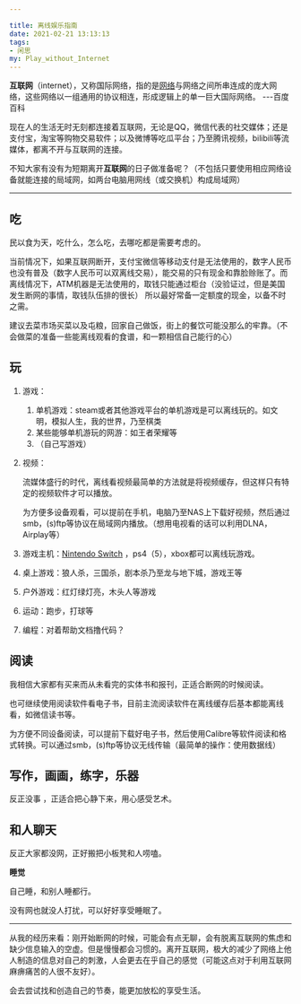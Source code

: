 ```yaml
---

title: 离线娱乐指南
date: 2021-02-21 13:13:13
tags: 
- 闲思
my: Play_without_Internet
---
```


**互联网**（internet），又称国际网络，指的是[网络](https://baike.baidu.com/item/网络/143243)与网络之间所串连成的庞大网络，这些网络以一组通用的协议相连，形成逻辑上的单一巨大国际网络。                        ---百度百科

现在人的生活无时无刻都连接着互联网，无论是QQ，微信代表的社交媒体；还是支付宝，淘宝等购物交易软件；以及微博等吃瓜平台；乃至腾讯视频，bilibili等流媒体，都离不开与互联网的连接。

不知大家有没有为短期离开**互联网**的日子做准备呢？（不包括只要使用相应网络设备就能连接的局域网，如两台电脑用网线（或交换机）构成局域网）

---

## **吃**

民以食为天，吃什么，怎么吃，去哪吃都是需要考虑的。

当前情况下，如果互联网断开，支付宝微信等移动支付是无法使用的，数字人民币也没有普及（数字人民币可以双离线交易），能交易的只有现金和靠脸赊账了。而离线情况下，ATM机器是无法使用的，取钱只能通过柜台（没验证过，但是美国发生断网的事情，取钱队伍排的很长）   所以最好常备一定额度的现金，以备不时之需。

建议去菜市场买菜以及屯粮，回家自己做饭，街上的餐饮可能没那么的牢靠。（不会做菜的准备一些能离线观看的食谱，和一颗相信自己能行的心）

## **玩**

1. 游戏：

   1. 单机游戏：steam或者其他游戏平台的单机游戏是可以离线玩的。如文明，模拟人生，我的世界，乃至棋类
   2. 某些能够单机游玩的网游：如王者荣耀等
   3. （自己写游戏）

2. 视频：

   流媒体盛行的时代，离线看视频最简单的方法就是将视频缓存，但这样只有特定的视频软件才可以播放。

   为方便多设备观看，可以提前在手机，电脑乃至NAS上下载好视频，然后通过smb，(s)ftp等协议在局域网内播放。（想用电视看的话可以利用DLNA，Airplay等）

3. 游戏主机：[Nintendo Switch](https://www.nintendo.com.hk/hardware/switch/feature/) ，ps4（5），xbox都可以离线玩游戏。

4. 桌上游戏：狼人杀，三国杀，剧本杀乃至龙与地下城，游戏王等

5. 户外游戏：红灯绿灯亮，木头人等游戏

6. 运动：跑步，打球等

7. 编程：对着帮助文档撸代码？

## **阅读**

我相信大家都有买来而从未看完的实体书和报刊，正适合断网的时候阅读。

也可继续使用阅读软件看电子书，目前主流阅读软件在离线缓存后基本都能离线看，如微信读书等。

为方便不同设备阅读，可以提前下载好电子书，然后使用Calibre等软件阅读和格式转换。可以通过smb，(s)ftp等协议无线传输（最简单的操作：使用数据线）

## **写作，画画，练字，乐器**

反正没事 ，正适合把心静下来，用心感受艺术。

## **和人聊天**

反正大家都没网，正好搬把小板凳和人唠嗑。

**睡觉**

自己睡，和别人睡都行。

没有网也就没人打扰，可以好好享受睡眠了。

---

从我的经历来看：刚开始断网的时候，可能会有点无聊，会有脱离互联网的焦虑和缺少信息输入的空虚。但是慢慢都会习惯的。离开互联网，极大的减少了网络上他人制造的信息对自己的刺激，人会更去在乎自己的感觉（可能这点对于利用互联网麻痹痛苦的人很不友好）。

会去尝试找和创造自己的节奏，能更加放松的享受生活。
